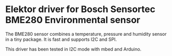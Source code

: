 # Elektor driver for Bosch Sensortec BME280 Environmental sensor

The BME280 sensor combines a temperature, pressure and humidity sensor in a tiny
package. It is fast and supports I2C and SPI.

This driver has been tested in I2C mode with mbed and Arduino.